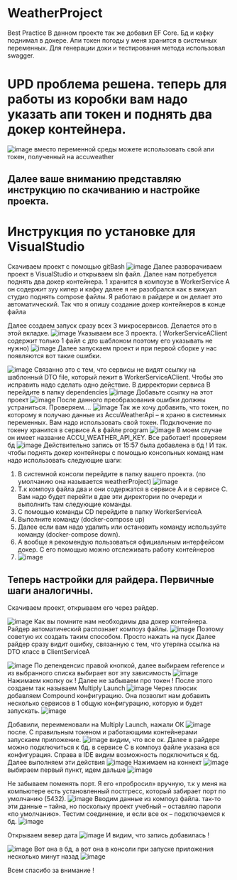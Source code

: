 # WeatherProject
Best Practice
В данном проекте так же добавил EF Core. Бд и кафку поднимал в докере. 
Апи токен погоды у меня хранится в системных переменных.
Для генерации доки и тестирования метода использовал swagger.

# UPD проблема решена. теперь для работы из коробки вам надо указать апи токен и поднять два докер контейнера.
![image](https://github.com/Cheasy101/WeatherProject/assets/70900183/21fa2895-e23e-4ddb-9aaf-3db09759cd8f)
вместо переменной среды можете использовать свой апи токен, полученный на accuweather


## Далее ваше вниманию представляю инструкцию по скачиванию и настройке проекта.
# Инструкция по установке для VisualStudio
Скачиваем проект с помощью gitBash
![image](https://github.com/Cheasy101/WeatherProject/assets/70900183/4880e6dd-4a66-47fc-b839-fbf3f9547b2d)
Далее разворачиваем проект в VisualStudio и открываем sln файл.
Далее нам потребуется поднять два докер контейнера. 
1 хранится в компоузе в WorkerService A 
он содержит зуу кипер и кафку
далее я не разобрался как в вижуал студио поднять compose файлы. Я работаю в райдере и он делает это автоматический. Так что я опишу создание докер контейнеров в конце файла

Далее создаем запуск сразу всех 3 микросервисов. Делается это в этой вкладке.
![image](https://github.com/Cheasy101/WeatherProject/assets/70900183/a04b393a-4586-4e92-a2aa-1661270c9040)
Указываем все 3 проекта. ( WorkerServiceAClient содержит только 1 файл с дто шаблоном поэтому его указывать не нужно)
![image](https://github.com/Cheasy101/WeatherProject/assets/70900183/e5e681aa-ffa3-4256-8a4a-75c280503b2b)
Далее запускаем проект и при первой сборке у нас появляются вот такие ошибки. 
 
![image](https://github.com/Cheasy101/WeatherProject/assets/70900183/93d5c0da-becc-4cf2-9423-30c30c943035)
Связанно это с тем, что сервисы не видят ссылку на шаблонный DTO file, который лежит в WorkerServiceAClient. Чтобы это исправить надо сделать одно действие. 
В дирректории сервиса B перейдите в папку dependencies
![image](https://github.com/Cheasy101/WeatherProject/assets/70900183/7da0ba37-0749-498c-8f6b-3e4ffbd671e7)
Добавьте ссылку на этот проект 
![image](https://github.com/Cheasy101/WeatherProject/assets/70900183/103440e4-3dfc-49c5-9284-4132f75169c4)
После данного преобразования ошибки должны устраниться. 
Проверяем….
![image](https://github.com/Cheasy101/WeatherProject/assets/70900183/a7c2bd39-9d5a-4af8-8fba-ac1a9dc96a9a)
Так же хочу добавить, что токен, по которому я получаю данные из AccuWeatherApi – я храню в системных переменных. Вам надо использовать свой токен. 
Подключение по токену хранится в сервисе А в файле program
![image](https://github.com/Cheasy101/WeatherProject/assets/70900183/270ea453-d5c3-4148-8273-73dfeca925d7)
В моем случае он имеет название ACCU_WEATHER_API_KEY.
Все работает! 
проверяем бд
![image](https://github.com/Cheasy101/WeatherProject/assets/70900183/f0f78475-79f2-42b2-972b-793888302812)
Действительно запись от 15:57 была добавлена в бд ! 
И так.
чтобы поднять докер контейнеры с помощью консольных команд нам надо использовать следующие шаги:
1.	В системной консоли перейдите в папку вашего проекта. (по умолчанию она называется weatherProject)
![image](https://github.com/Cheasy101/WeatherProject/assets/70900183/e2e2a660-eed0-4d50-b8f7-e9096b106149)
3.	Т.к компоуз файла два и они содержатся в сервисе А и в сервисе С. Вам надо будет перейти в две эти директории по очереди и выполнить там следующие команды.
4.	С помощью команды CD перейдите в папку WorkerServiceA
5.	Выполните команду (docker-compose up)
6.	Далее если вам надо удалить или остановить команду используйте команду (docker-compose down).
7.	А вообще я рекомендую пользоваться официальным интерфейсом докер. С его помощью можно отслеживать работу контейнеров
8.	![image](https://github.com/Cheasy101/WeatherProject/assets/70900183/6e440994-15bd-414b-bea0-dcd8a47c2726)


## Теперь настройки для райдера. Первичные шаги аналогичны.
Скачиваем проект, открываем его через райдер.

![image](https://github.com/Cheasy101/WeatherProject/assets/70900183/b63a7c82-b2a1-4e70-91c3-358deda519fd)
Как вы помните нам необходимы два докер контейнера. Райдер автоматический распознает компоуз файлы.
![image](https://github.com/Cheasy101/WeatherProject/assets/70900183/145decc8-b094-43ad-970d-cade4641e0c0)
Поэтому советую их создать таким способом. Просто нажать на пуск
Далее райдер сразу видит ошибку, связанную с тем, что утеряна ссылка на DTO класс в ClientServiceA

![image](https://github.com/Cheasy101/WeatherProject/assets/70900183/3d6c1d06-3543-4b70-8935-cce2de5948ef)
По депенденсис правой кнопкой, далее выбираем reference и из выбранного списка выбирает вот эту зависимость
![image](https://github.com/Cheasy101/WeatherProject/assets/70900183/5603e8a7-befd-43d1-95c7-7cb790f943db)
Нажимаем кнопку ок ! 
Далее не забываем про токен ! 
После этого создаем так называем Multiply Launch
![image](https://github.com/Cheasy101/WeatherProject/assets/70900183/a7daf296-6175-4ae4-bc4f-1d5e833458c8)
Через плюсик добавляем Compound конфигурацию. Она позволит нам добавить несколько сервисов в 1 общую конфигурацию, которую и будет запускать.
![image](https://github.com/Cheasy101/WeatherProject/assets/70900183/0ce14724-658b-456d-a035-d5281304b767)

Добавили, переименовали на Multiply Launch, нажали ОК 
 ![image](https://github.com/Cheasy101/WeatherProject/assets/70900183/90a6b0f6-562c-45d2-87ca-cb43a844356a)
после. С правильным токеном и работающими контейнерами запускаем приложение.
![image](https://github.com/Cheasy101/WeatherProject/assets/70900183/053a87a2-a871-4065-812d-75cb5bdc2c52)
видим, что все ок.
Далее в райдере можно подключиться к бд. 
в сервисе С в компоуз файле указана вся конфигурация.
Справа в IDE видим возможность подключиться к бд.
Далее выполняем эти действия
![image](https://github.com/Cheasy101/WeatherProject/assets/70900183/5af6fc09-7a3c-4cc1-a719-82cf3582921e)
Нажимаем на коннект
![image](https://github.com/Cheasy101/WeatherProject/assets/70900183/810184c3-869e-450c-8442-971795aca98b)
выбираем первый пункт, идем дальше 
![image](https://github.com/Cheasy101/WeatherProject/assets/70900183/94f88b60-f474-46dd-a43e-66daf4816b67)

Не забываем поменять порт. 
Я его «пробросил» вручную, т.к у меня на компьютере есть установленный постгресс, который забирает порт по умолчанию (5432).
![image](https://github.com/Cheasy101/WeatherProject/assets/70900183/ffab3811-b30e-4003-92ea-9514c07fbb39)
Вводим данные из компоуз файла. 
так-то эти данные – тайна, но поскольку проект учебный – оставляю пароли «по умолчанию».
Тестим соединение, и если все ок – подключаемся к бд.
![image](https://github.com/Cheasy101/WeatherProject/assets/70900183/393fd5fe-29f5-4914-bf3f-04dbc2bf55ed)

Открываем вевер дата
![image](https://github.com/Cheasy101/WeatherProject/assets/70900183/5e46bff2-67a6-46ff-aae6-66dd5a86e260)
И видим, что запись добавилась ! 

![image](https://github.com/Cheasy101/WeatherProject/assets/70900183/a545fda4-d5ab-4484-9a0c-83bbfc4691aa)
Вот она в бд, а вот она в консоли при запуске приложения несколько минут назад
![image](https://github.com/Cheasy101/WeatherProject/assets/70900183/a873a8a8-5075-4028-bd29-84ea0819dad1)

Всем спасибо за внимание !
